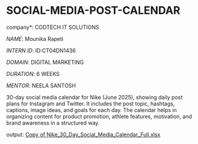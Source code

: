 # SOCIAL-MEDIA-POST-CALENDAR

company*: CODTECH IT SOLUTIONS

*NAME*: Mounika Rapeti 

*INTERN ID*: ID:CT04DN1436

*DOMAIN*: DIGITAL MARKETING 

*DURATION*: 6 WEEKS 

*MENTOR*: NEELA SANTOSH

30-day social media calendar for Nike (June 2025), showing daily post plans for Instagram and Twitter. It includes the post topic, hashtags, captions, image ideas, and goals for each day. The calendar helps in organizing content for product promotion, athlete features, motivation, and brand awareness in a structured way.

output: [Copy of Nike_30_Day_Social_Media_Calendar_Full.xlsx](https://github.com/user-attachments/files/20976392/Copy.of.Nike_30_Day_Social_Media_Calendar_Full.xlsx)
